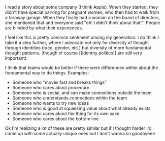 I read a story about some company (I think Apple). When they started, they didn't have special parking for pregnant women, who then had to walk from a faraway garage. When they finally had a woman on the board of directors, she mentioned that and everyone said "oh! I didn't think about that!". People are blinded by what their experiences.

I feel like this is pretty common sentiment among my generation. I do think I take it a step further, where I advocate not only for diversity of thought through identities (race, gender, etc.) but diversity of more fundamental thought patterns. (though of course [[identity politics]] are still very important). 

I think that teams would be better if there were differences within about the fundamental way to do things. Examples:

 - Someone who "moves fast and breaks things"
 - Someone who cares about procedure
 - Someone who is social, and can make connections outside the team
 - Someone who understands connections within the team
 - Someone who wants to try new ideas
 - Someone who is good at squeezing value about what already exists
 - Someone who cares about the thing for its own sake
 - Someone who cares about the bottom line

Ok I'm realizing a lot of these are pretty similar but if I thought harder I'd come up with some actually unique ones but I don't wanna so goodbyeee
